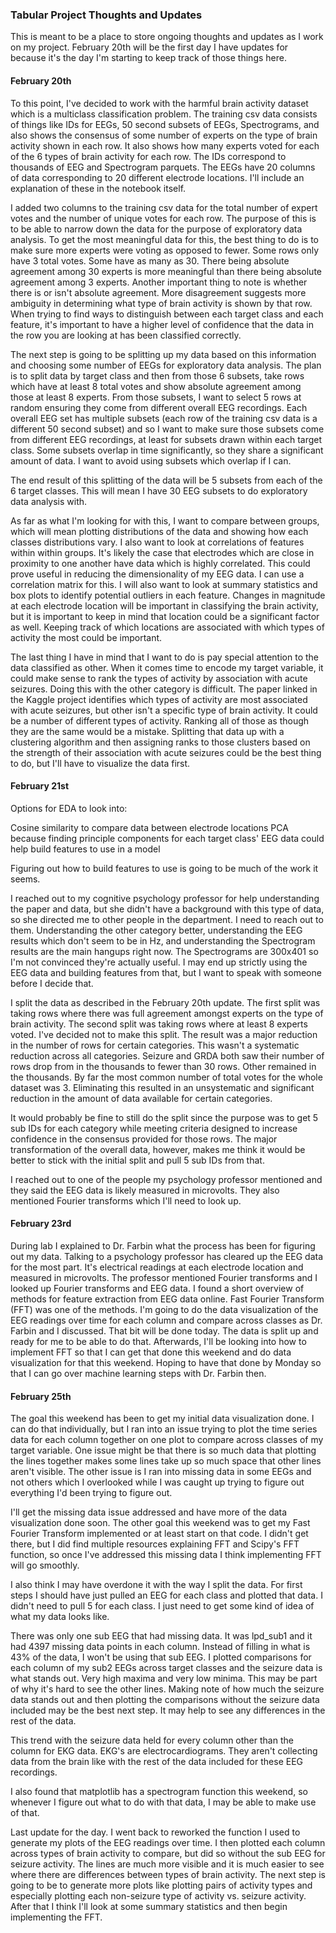 ### Tabular Project Thoughts and Updates

This is meant to be a place to store ongoing thoughts and updates as I work on my project. February 20th will be the 
first day I have updates for because it's the day I'm starting to keep track of those things here.

#### February 20th

To this point, I've decided to work with the harmful brain activity dataset which is a multiclass classification 
problem. The training csv data consists of things like IDs for EEGs, 50 second subsets of EEGs, Spectrograms, and 
also shows the consensus of some number of experts on the type of brain activity shown in each row. It also shows 
how many experts voted for each of the 6 types of brain activity for each row. The IDs correspond to thousands of 
EEG and Spectrogram parquets. The EEGs have 20 columns of data corresponding to 20 different electrode locations. 
I'll include an explanation of these in the notebook itself.

I added two columns to the training csv data for the total number of expert votes and the number of unique votes for 
each row. The purpose of this is to be able to narrow down the data for the purpose of exploratory data analysis. 
To get the most meaningful data for this, the best thing to do is to make sure more experts were voting as opposed 
to fewer. Some rows only have 3 total votes. Some have as many as 30. There being absolute agreement among 30 experts 
is more meaningful than there being absolute agreement among 3 experts. Another important thing to note is whether 
there is or isn't absolute agreement. More disagreement suggests more ambiguity in determining what type of brain 
activity is shown by that row. When trying to find ways to distinguish between each target class and each feature, 
it's important to have a higher level of confidence that the data in the row you are looking at has been classified 
correctly.

The next step is going to be splitting up my data based on this information and choosing some number of EEGs for 
exploratory data analysis. The plan is to split data by target class and then from those 6 subsets, take rows 
which have at least 8 total votes and show absolute agreement among those at least 8 experts. From those subsets, 
I want to select 5 rows at random ensuring they come from different overall EEG recordings. Each overall EEG set has 
multiple subsets (each row of the training csv data is a different 50 second subset) and so I want to make sure 
those subsets come from different EEG recordings, at least for subsets drawn within each target class. Some subsets 
overlap in time significantly, so they share a significant amount of data. I want to avoid using subsets which 
overlap if I can.

The end result of this splitting of the data will be 5 subsets from each of the 6 target classes. This will mean I 
have 30 EEG subsets to do exploratory data analysis with.

As far as what I'm looking for with this, I want to compare between groups, which will mean plotting distributions 
of the data and showing how each classes distributions vary. I also want to look at correlations of features within 
within groups. It's likely the case that electrodes which are close in proximity to one another have data which is 
highly correlated. This could prove useful in reducing the dimensionality of my EEG data. I can use a correlation 
matrix for this. I will also want to look at summary statistics and box plots to identify potential outliers in each 
feature. Changes in magnitude at each electrode location will be important in classifying the brain activity, but 
it is important to keep in mind that location could be a significant factor as well. Keeping track of which locations 
are associated with which types of activity the most could be important.

The last thing I have in mind that I want to do is pay special attention to the data classified as other. When it 
comes time to encode my target variable, it could make sense to rank the types of activity by association with acute 
seizures. Doing this with the other category is difficult. The paper linked in the Kaggle project identifies which 
types of activity are most associated with acute seizures, but other isn't a specific type of brain activity. It 
could be a number of different types of activity. Ranking all of those as though they are the same would be a 
mistake. Splitting that data up with a clustering algorithm and then assigning ranks to those clusters based on the 
strength of their association with acute seizures could be the best thing to do, but I'll have to visualize the data 
first.

#### February 21st

Options for EDA to look into:

Cosine similarity to compare data between electrode locations
PCA because finding principle components for each target class' EEG data could help build features to use in a model

Figuring out how to build features to use is going to be much of the work it seems.

I reached out to my cognitive psychology professor for help understanding the paper and data, but she didn't have 
a background with this type of data, so she directed me to other people in the department. I need to reach out to 
them. Understanding the other category better, understanding the EEG results which don't seem to be in Hz, and 
understanding the Spectrogram results are the main hangups right now. The Spectrograms are 300x401 so I'm not 
convinced they're actually useful. I may end up strictly using the EEG data and building features from that, but 
I want to speak with someone before I decide that.

I split the data as described in the February 20th update. The first split was taking rows where there was full 
agreement amongst experts on the type of brain activity. The second split was taking rows where at least 8 experts 
voted. I've decided not to make this split. The result was a major reduction in the number of rows for certain 
categories. This wasn't a systematic reduction across all categories. Seizure and GRDA both saw their number of rows 
drop from in the thousands to fewer than 30 rows. Other remained in the thousands. By far the most common number 
of total votes for the whole dataset was 3. Eliminating this resulted in an unsystematic and significant reduction 
in the amount of data available for certain categories.

It would probably be fine to still do the split since the purpose was to get 5 sub IDs for each category while 
meeting criteria designed to increase confidence in the consensus provided for those rows. The major 
transformation of the overall data, however, makes me think it would be better to stick with the initial split and 
pull 5 sub IDs from that.

I reached out to one of the people my psychology professor mentioned and they said the EEG data is likely measured 
in microvolts. They also mentioned Fourier transforms which I'll need to look up.

#### February 23rd

During lab I explained to Dr. Farbin what the process has been for figuring out my data. Talking to a psychology 
professor has cleared up the EEG data for the most part. It's electrical readings at each electrode location and 
measured in microvolts. The professor mentioned Fourier transforms and I looked up Fourier transforms and EEG data. 
I found a short overview of methods for feature extraction from EEG data online. Fast Fourier Transform (FFT) was 
one of the methods. I'm going to do the data visualization of the EEG readings over time for each column and compare 
across classes as Dr. Farbin and I discussed. That bit will be done today. The data is split up and ready for me to 
be able to do that. Afterwards, I'll be looking into how to implement FFT so that I can get that done this weekend 
and do data visualization for that this weekend. Hoping to have that done by Monday so that I can go over machine 
learning steps with Dr. Farbin then.

#### February 25th

The goal this weekend has been to get my initial data visualization done. I can do that individually, but I ran into 
an issue trying to plot the time series data for each column together on one plot to compare across classes of my 
target variable. One issue might be that there is so much data that plotting the lines together makes some lines take 
up so much space that other lines aren't visible. The other issue is I ran into missing data in some EEGs and not 
others which I overlooked while I was caught up trying to figure out everything I'd been trying to figure out. 

I'll get the missing data issue addressed and have more of the data visualization done soon. The other goal this 
weekend was to get my Fast Fourier Transform implemented or at least start on that code. I didn't get there, but I 
did find multiple resources explaining FFT and Scipy's FFT function, so once I've addressed this missing data I 
think implementing FFT will go smoothly.

I also think I may have overdone it with the way I split the data. For first steps I should have just pulled an EEG 
for each class and plotted that data. I didn't need to pull 5 for each class. I just need to get some kind of idea of 
what my data looks like.

There was only one sub EEG that had missing data. It was lpd_sub1 and it had 4397 missing data points in each column. 
Instead of filling in what is 43% of the data, I won't be using that sub EEG. I plotted comparisons for each column 
of my sub2 EEGs across target classes and the seizure data is what stands out. Very high maxima and very low minima. 
This may be part of why it's hard to see the other lines. Making note of how much the seizure data stands out and 
then plotting the comparisons without the seizure data included may be the best next step. It may help to see any 
differences in the rest of the data. 

This trend with the seizure data held for every column other than the column for EKG data. EKG's are 
electrocardiograms. They aren't collecting data from the brain like with the rest of the data included for these 
EEG recordings. 

I also found that matplotlib has a spectrogram function this weekend, so whenever I figure out what to do with that 
data, I may be able to make use of that.

Last update for the day. I went back to reworked the function I used to generate my plots of the EEG readings over 
time. I then plotted each column across types of brain activity to compare, but did so without the sub EEG for 
seizure activity. The lines are much more visible and it is much easier to see where there are differences between 
types of brain activity. The next step is going to be to generate more plots like plotting pairs of activity types 
and especially plotting each non-seizure type of activity vs. seizure activity. After that I think I'll look at 
some summary statistics and then begin implementing the FFT.
